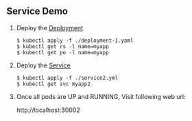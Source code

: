 ## Service Demo
1. Deploy the [Deployment](./deployment-1.yaml)

    ```shell
    $ kubectl apply -f ./deployment-1.yaml 
    $ kubectl get rs -l name=myapp
    $ kubectl get po -l name=myapp
    ```

2.  Deploy the [Service](./service2.yml)

    ```shell
    $ kubectl apply -f ./service2.yml
    $ kubectl get svc myapp2
    ```

3.  Once all pods are UP and RUNNING, Visit following web url:

    http://localhost:30002